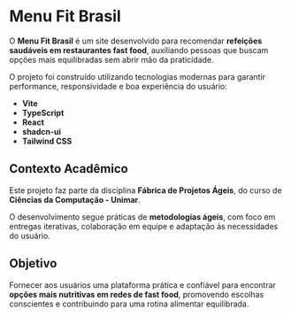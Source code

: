 # Menu Fit Brasil

O **Menu Fit Brasil** é um site desenvolvido para recomendar **refeições saudáveis em restaurantes fast food**, auxiliando pessoas que buscam opções mais equilibradas sem abrir mão da praticidade.  

O projeto foi construído utilizando tecnologias modernas para garantir performance, responsividade e boa experiência do usuário:

- **Vite**  
- **TypeScript**  
- **React**  
- **shadcn-ui**  
- **Tailwind CSS**  

## Contexto Acadêmico
Este projeto faz parte da disciplina **Fábrica de Projetos Ágeis**, do curso de **Ciências da Computação - Unimar**.  

O desenvolvimento segue práticas de **metodologias ágeis**, com foco em entregas iterativas, colaboração em equipe e adaptação às necessidades do usuário.  

## Objetivo
Fornecer aos usuários uma plataforma prática e confiável para encontrar **opções mais nutritivas em redes de fast food**, promovendo escolhas conscientes e contribuindo para uma rotina alimentar equilibrada.
